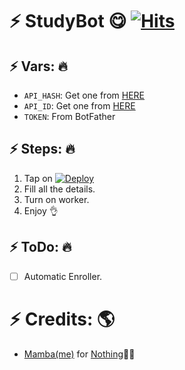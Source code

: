 # ⚡ StudyBot 😋 [![Hits](https://hits.seeyoufarm.com/api/count/incr/badge.svg?url=https%3A%2F%2Fgithub.com%2FFantasticSukhi%2FStudyBot&count_bg=%2379C83D&title_bg=%23555555&icon=&icon_color=%23E7E7E7&title=hits&edge_flat=false)](https://github.com/FantasticSukhi/StudyBot)


## ⚡ Vars: 🔥

* `API_HASH`: Get one from [HERE](https://my.telegram.org/apps)
* `API_ID`: Get one from [HERE](https://my.telegram.org/apps)
* `TOKEN`: From BotFather


## ⚡ Steps: 🔥

1) Tap on [![Deploy](https://www.herokucdn.com/deploy/button.svg)](https://heroku.com/deploy)
2) Fill all the details.
3) Turn on worker.
4) Enjoy 👌

## ⚡ ToDo: 🔥

- [ ] Automatic Enroller.

# ⚡ Credits: 🌎
* [Mamba(me)](https://github.com/FantasticSukhi) for [Nothing](https://github.com/FantasticSukhi/StudyBot)😬😁
